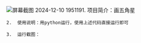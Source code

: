 ![屏幕截图 2024-12-10 195119](https://github.com/user-attachments/assets/ff3a2bd6-3ebd-4a77-81c2-b5132d211229)1.	项目简介：画五角星

	2.	使用说明：用python运行，使用上述代码直接运行即可

	3.	运行截图：
